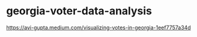 # georgia-voter-data-analysis
https://avi-gupta.medium.com/visualizing-votes-in-georgia-1eef7757a34d
